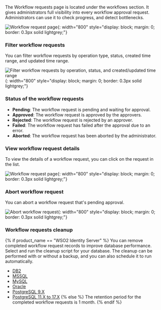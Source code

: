 The Workflow requests page is located under the workflows section. It gives administrators full visibility into every workflow approval request.
Administrators can use it to check progress, and detect bottlenecks.

![Workflow request page]({{base_path}}/assets/img/guides/workflows/workflow-requests.png){: width="800" style="display: block; margin: 0; border: 0.3px solid lightgrey;"}

### Filter workflow requests

You can filter workflow requests by operation type, status, created time range, and updated time range.

![Filter workflow requests by operation, status, and created/updated time range]({{base_path}}/assets/img/guides/workflows/workflow-requests-filter.png){: width="800" style="display: block; margin: 0; border: 0.3px solid lightgrey;"}

### Status of the workflow requests

- **Pending**: The workflow request is pending and waiting for approval.
- **Approved**: The workflow request is approved by the approvers.
- **Rejected**: The workflow request is rejected by an approver.
- **Failed**: The workflow request has failed after the approval due to an error.
- **Aborted**: The workflow request has been aborted by the administrator.

### View workflow request details

To view the details of a workflow request, you can click on the request in the list.

![Workflow request page]({{base_path}}/assets/img/guides/workflows/workflow-request-details.png){: width="800" style="display: block; margin: 0; border: 0.3px solid lightgrey;"}

### Abort workflow request

You can abort a workflow request that's pending approval.

![Abort workflow request]({{base_path}}/assets/img/guides/workflows/workflow-request-abort.png){: width="800" style="display: block; margin: 0; border: 0.3px solid lightgrey;"}

### Workflow requests cleanup

{% if product_name == "WSO2 Identity Server" %}
You can remove completed workflow request records to improve database performance. Select and run the cleanup script for your database. The cleanup can be performed with or without a backup, and you can also schedule it to run automatically.

- [DB2](https://github.com/wso2/carbon-identity-framework/tree/master/features/identity-core/org.wso2.carbon.identity.core.server.feature/resources/dbscripts/stored-procedures/db2/workflow-cleanup)
- [MSSQL](https://github.com/wso2/carbon-identity-framework/tree/master/features/identity-core/org.wso2.carbon.identity.core.server.feature/resources/dbscripts/stored-procedures/mssql/workflow-cleanup)
- [MySQL](https://github.com/wso2/carbon-identity-framework/tree/master/features/identity-core/org.wso2.carbon.identity.core.server.feature/resources/dbscripts/stored-procedures/mysql/workflow-cleanup)
- [Oracle](https://github.com/wso2/carbon-identity-framework/tree/master/features/identity-core/org.wso2.carbon.identity.core.server.feature/resources/dbscripts/stored-procedures/oracle/workflow-cleanup)
- [PostgreSQL 9.X](https://github.com/wso2/carbon-identity-framework/tree/master/features/identity-core/org.wso2.carbon.identity.core.server.feature/resources/dbscripts/stored-procedures/postgresql/postgre-9x/workflow-cleanup)
- [PostgreSQL 11.X to 17.X](https://github.com/wso2/carbon-identity-framework/tree/master/features/identity-core/org.wso2.carbon.identity.core.server.feature/resources/dbscripts/stored-procedures/postgresql/postgre-11x/workflow-cleanup)
{% else %}
The retention period for the completed workflow requests is 1 month.
{% endif %}
